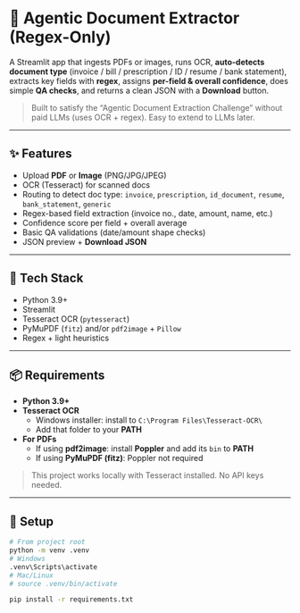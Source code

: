 # 📄 Agentic Document Extractor (Regex-Only)

A Streamlit app that ingests PDFs or images, runs OCR, **auto-detects document type** (invoice / bill / prescription / ID / resume / bank statement), extracts key fields with **regex**, assigns **per-field & overall confidence**, does simple **QA checks**, and returns a clean JSON with a **Download** button.

> Built to satisfy the “Agentic Document Extraction Challenge” without paid LLMs (uses OCR + regex). Easy to extend to LLMs later.

---

## ✨ Features
- Upload **PDF** or **Image** (PNG/JPG/JPEG)
- OCR (Tesseract) for scanned docs
- Routing to detect doc type: `invoice`, `prescription`, `id_document`, `resume`, `bank_statement`, `generic`
- Regex-based field extraction (invoice no., date, amount, name, etc.)
- Confidence score per field + overall average
- Basic QA validations (date/amount shape checks)
- JSON preview + **Download JSON**

---

## 🧱 Tech Stack
- Python 3.9+
- Streamlit
- Tesseract OCR (`pytesseract`)
- PyMuPDF (`fitz`) and/or `pdf2image` + `Pillow`
- Regex + light heuristics

---

## 📦 Requirements

- **Python 3.9+**
- **Tesseract OCR**
  - Windows installer: install to `C:\Program Files\Tesseract-OCR\`
  - Add that folder to your **PATH**
- **For PDFs**
  - If using **pdf2image**: install **Poppler** and add its `bin` to **PATH**
  - If using **PyMuPDF (fitz)**: Poppler not required

> This project works locally with Tesseract installed. No API keys needed.

---

## 🚀 Setup

```bash
# From project root
python -m venv .venv
# Windows
.venv\Scripts\activate
# Mac/Linux
# source .venv/bin/activate

pip install -r requirements.txt
